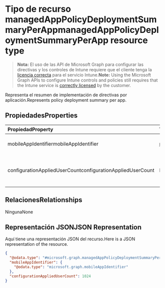 # <a name="managedapppolicydeploymentsummaryperapp-resource-type"></a><span data-ttu-id="71733-101">Tipo de recurso managedAppPolicyDeploymentSummaryPerApp</span><span class="sxs-lookup"><span data-stu-id="71733-101">managedAppPolicyDeploymentSummaryPerApp resource type</span></span>

> <span data-ttu-id="71733-102">**Nota:** El uso de las API de Microsoft Graph para configurar las directivas y los controles de Intune requiere que el cliente tenga la [licencia correcta](https://go.microsoft.com/fwlink/?linkid=839381) para el servicio Intune.</span><span class="sxs-lookup"><span data-stu-id="71733-102">**Note:** Using the Microsoft Graph APIs to configure Intune controls and policies still requires that the Intune service is [correctly licensed](https://go.microsoft.com/fwlink/?linkid=839381) by the customer.</span></span>

<span data-ttu-id="71733-103">Representa el resumen de implementación de directivas por aplicación.</span><span class="sxs-lookup"><span data-stu-id="71733-103">Represents policy deployment summary per app.</span></span>
## <a name="properties"></a><span data-ttu-id="71733-104">Propiedades</span><span class="sxs-lookup"><span data-stu-id="71733-104">Properties</span></span>
|<span data-ttu-id="71733-105">Propiedad</span><span class="sxs-lookup"><span data-stu-id="71733-105">Property</span></span>|<span data-ttu-id="71733-106">Tipo</span><span class="sxs-lookup"><span data-stu-id="71733-106">Type</span></span>|<span data-ttu-id="71733-107">Descripción</span><span class="sxs-lookup"><span data-stu-id="71733-107">Description</span></span>|
|:---|:---|:---|
|<span data-ttu-id="71733-108">mobileAppIdentifier</span><span class="sxs-lookup"><span data-stu-id="71733-108">mobileAppIdentifier</span></span>|[<span data-ttu-id="71733-109">mobileAppIdentifier</span><span class="sxs-lookup"><span data-stu-id="71733-109">mobileAppIdentifier</span></span>](../resources/intune_mam_mobileappidentifier.md)|<span data-ttu-id="71733-110">Implementación de una aplicación.</span><span class="sxs-lookup"><span data-stu-id="71733-110">Deployment of an app.</span></span>|
|<span data-ttu-id="71733-111">configurationAppliedUserCount</span><span class="sxs-lookup"><span data-stu-id="71733-111">configurationAppliedUserCount</span></span>|<span data-ttu-id="71733-112">Int32</span><span class="sxs-lookup"><span data-stu-id="71733-112">Int32</span></span>|<span data-ttu-id="71733-113">Número de usuarios a los que se aplica la directiva.</span><span class="sxs-lookup"><span data-stu-id="71733-113">Number of users the policy is applied.</span></span>|

## <a name="relationships"></a><span data-ttu-id="71733-114">Relaciones</span><span class="sxs-lookup"><span data-stu-id="71733-114">Relationships</span></span>
<span data-ttu-id="71733-115">Ninguna</span><span class="sxs-lookup"><span data-stu-id="71733-115">None</span></span>
## <a name="json-representation"></a><span data-ttu-id="71733-116">Representación JSON</span><span class="sxs-lookup"><span data-stu-id="71733-116">JSON Representation</span></span>
<span data-ttu-id="71733-117">Aquí tiene una representación JSON del recurso.</span><span class="sxs-lookup"><span data-stu-id="71733-117">Here is a JSON representation of the resource.</span></span>
<!--{
  "blockType": "resource",
  "@odata.type": "microsoft.graph.managedAppPolicyDeploymentSummaryPerApp"
}-->
``` json
{
  "@odata.type": "#microsoft.graph.managedAppPolicyDeploymentSummaryPerApp",
  "mobileAppIdentifier": {
    "@odata.type": "microsoft.graph.mobileAppIdentifier"
  },
  "configurationAppliedUserCount": 1024
}
```




